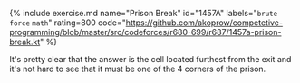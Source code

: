 {% include exercise.md name="Prison Break" id="1457A" labels="`brute force` `math`" rating=800
   code="https://github.com/akoprow/competetive-programming/blob/master/src/codeforces/r680-699/r687/1457a-prison-break.kt" %}

It's pretty clear that the answer is the cell located furthest from the exit and it's not hard to see that it must be one of the 4 corners of the prison.
